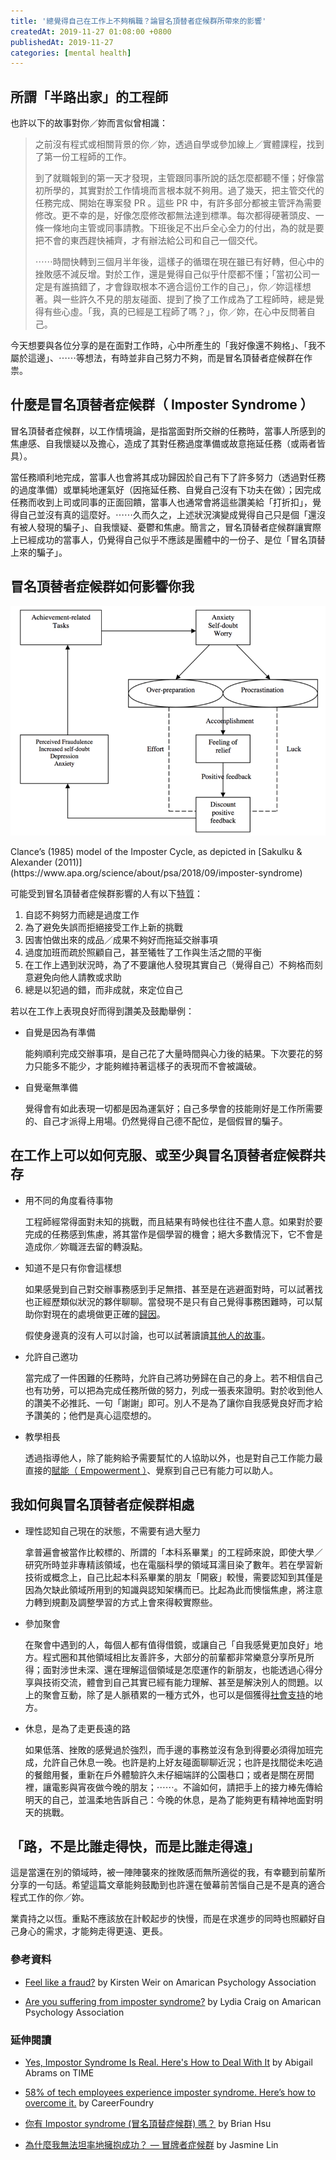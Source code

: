 ```yaml
---
title: '總覺得自己在工作上不夠稱職？論冒名頂替者症候群所帶來的影響'
createdAt: 2019-11-27 01:08:00 +0800
publishedAt: 2019-11-27
categories: [mental health]
---
```


## 所謂「半路出家」的工程師

也許以下的故事對你／妳而言似曾相識：

> 之前沒有程式或相關背景的你／妳，透過自學或參加線上／實體課程，找到了第一份工程師的工作。
>
> 到了就職報到的第一天才發現，主管跟同事所說的話怎麼都聽不懂；好像當初所學的，其實對於工作情境而言根本就不夠用。過了幾天，把主管交代的任務完成、開始在專案發 PR 。這些 PR 中，有許多部分都被主管評為需要修改。更不幸的是，好像怎麼修改都無法達到標準。每次都得硬著頭皮、一條一條地向主管或同事請教。下班後足不出戶全心全力的付出，為的就是要把不會的東西趕快補齊，才有辦法給公司和自己一個交代。
>
> ⋯⋯時間快轉到三個月半年後，這樣子的循環在現在雖已有好轉，但心中的挫敗感不減反增。對於工作，還是覺得自己似乎什麼都不懂；「當初公司一定是有誰搞錯了，才會錄取根本不適合這份工作的自己」，你／妳這樣想著。與一些許久不見的朋友碰面、提到了換了工作成為了工程師時，總是覺得有些心虛。「我，真的已經是工程師了嗎？」，你／妳，在心中反問著自己。

今天想要與各位分享的是在面對工作時，心中所產生的「我好像還不夠格」、「我不屬於這邊」、⋯⋯等想法，有時並非自己努力不夠，而是冒名頂替者症候群在作祟。

## 什麼是冒名頂替者症候群（ Imposter Syndrome ）

冒名頂替者症候群，以工作情境論，是指當面對所交辦的任務時，當事人所感到的焦慮感、自我懷疑以及擔心，造成了其對任務過度準備或故意拖延任務（或兩者皆具）。

當任務順利地完成，當事人也會將其成功歸因於自己有下了許多努力（透過對任務的過度準備）或單純地運氣好（因拖延任務、自覺自己沒有下功夫在做）；因完成任務而收到上司或同事的正面回饋，當事人也通常會將這些讚美給「打折扣」，覺得自己並沒有真的這麼好。⋯⋯久而久之，上述狀況演變成覺得自己只是個「還沒有被人發現的騙子」、自我懷疑、憂鬱和焦慮。簡言之，冒名頂替者症候群讓實際上已經成功的當事人，仍覺得自己似乎不應該是團體中的一份子、是位「冒名頂替上來的騙子」。

## 冒名頂替者症候群如何影響你我

![Model of the imposter cycle](/assets/images/imposter-syndrome/1.png)

<Figcaption>
    Clance’s (1985) model of the Imposter Cycle, as depicted in [Sakulku & Alexander (2011)](https://www.apa.org/science/about/psa/2018/09/imposter-syndrome)
</Figcaption>

可能受到冒名頂替者症候群影響的人有以下[特質](https://mari.umich.edu/news/impostor-syndrome)：

1. 自認不夠努力而總是過度工作
2. 為了避免失誤而拒絕接受工作上新的挑戰
3. 因害怕做出來的成品／成果不夠好而拖延交辦事項
4. 過度加班而疏於照顧自己，甚至犧牲了工作與生活之間的平衡
5. 在工作上遇到狀況時，為了不要讓他人發現其實自己（覺得自己）不夠格而刻意避免向他人請教或求助
6. 總是以犯過的錯，而非成就，來定位自己

若以在工作上表現良好而得到讚美及鼓勵舉例：

- 自覺是因為有準備

  能夠順利完成交辦事項，是自己花了大量時間與心力後的結果。下次要花的努力只能多不能少，才能夠維持著這樣子的表現而不會被識破。

- 自覺毫無準備

  覺得會有如此表現一切都是因為運氣好；自己多學會的技能剛好是工作所需要的、自己才派得上用場。仍然覺得自己德不配位，是個假冒的騙子。

## 在工作上可以如何克服、或至少與冒名頂替者症候群共存

- 用不同的角度看待事物

  工程師經常得面對未知的挑戰，而且結果有時候也往往不盡人意。如果對於要完成的任務感到焦慮，將其當作是個學習的機會；絕大多數情況下，它不會是造成你／妳職涯去留的轉淚點。

- 知道不是只有你會這樣想

  如果感覺到自己對交辦事務感到手足無措、甚至是在逃避面對時，可以試著找也正經歷類似狀況的夥伴聊聊。當發現不是只有自己覺得事務困難時，可以幫助你對現在的處境做更正確的[歸因](<https://en.wikipedia.org/wiki/Attribution_(psychology)>)。

  假使身邊真的沒有人可以討論，也可以試著讀讀[其他人的故事](https://medium.com/landingfestival/58-of-tech-employees-experience-imposter-syndrome-heres-how-to-overcome-it-78172d8a2258)。

- 允許自己邀功

  當完成了一件困難的任務時，允許自己將功勞歸在自己的身上。若不相信自己也有功勞，可以把為完成任務所做的努力，列成一張表來證明。對於收到他人的讚美不必推託、一句「謝謝」即可。別人不是為了讓你自我感覺良好而才給予讚美的；他們是真心這麼想的。

- 教學相長

  透過指導他人，除了能夠給予需要幫忙的人協助以外，也是對自己工作能力最直接的[賦能（ Empowerment ）](https://zh.wikipedia.org/wiki/%E8%B3%A6%E6%AC%8A)、覺察到自己已有能力可以助人。

## 我如何與冒名頂替者症候群相處

- 理性認知自己現在的狀態，不需要有過大壓力

  拿普遍會被當作比較標的、所謂的「本科系畢業」的工程師來說，即使大學／研究所時並非專精該領域，也在電腦科學的領域耳濡目染了數年。若在學習新技術或概念上，自己比起本科系畢業的朋友「開竅」較慢，需要認知到其僅是因為欠缺此領域所用到的知識與認知架構而已。比起為此而懊惱焦慮，將注意力轉到規劃及調整學習的方式上會來得較實際些。

- 參加聚會

  在聚會中遇到的人，每個人都有值得借鏡，或讓自己「自我感覺更加良好」地方。程式圈和其他領域相比友善許多，大部分的前輩都非常樂意分享所見所得；面對涉世未深、還在理解這個領域是怎麼運作的新朋友，也能透過心得分享與技術交流，體會到自己其實已經有能力理解、甚至是解決別人的問題。以上的聚會互動，除了是人脈積累的一種方式外，也可以是個獲得[社會支持](https://en.wikipedia.org/wiki/Social_support#Links_to_mental_and_physical_health)的地方。

- 休息，是為了走更長遠的路

  如果低落、挫敗的感覺過於強烈，而手邊的事務並沒有急到得要必須得加班完成，允許自己休息一晚。也許是約上好友碰面聊聊近況；也許是找間從未吃過的餐館用餐，重新在戶外體驗許久未仔細端詳的公園巷口；或者是關在房間裡，讓電影與宵夜做今晚的朋友；⋯⋯。不論如何，請把手上的接力棒先傳給明天的自己，並溫柔地告訴自己：今晚的休息，是為了能夠更有精神地面對明天的挑戰。

## 「路，不是比誰走得快，而是比誰走得遠」

這是當還在別的領域時，被一陣陣襲來的挫敗感而無所適從的我，有幸聽到前輩所分享的一句話。希望這篇文章能夠鼓勵到也許還在螢幕前苦惱自己是不是真的適合程式工作的你／妳。

業貴持之以恆。重點不應該放在計較起步的快慢，而是在求進步的同時也照顧好自己身心的需求，才能夠走得更遠、更長。

### 參考資料

- [Feel like a fraud?](https://www.apa.org/gradpsych/2013/11/fraud) by Kirsten Weir on Amarican Psychology Association

- [Are you suffering from imposter syndrome?](https://www.apa.org/science/about/psa/2018/09/imposter-syndrome) by Lydia Craig on Amarican Psychology Association

### 延伸閱讀

- [Yes, Impostor Syndrome Is Real. Here's How to Deal With It](https://time.com/5312483/how-to-deal-with-impostor-syndrome/) by Abigail Abrams on TIME

- [58% of tech employees experience imposter syndrome. Here’s how to overcome it.](https://medium.com/landingfestival/58-of-tech-employees-experience-imposter-syndrome-heres-how-to-overcome-it-78172d8a2258) by CareerFoundry

- [你有 Impostor syndrome (冒名頂替症候群) 嗎？](https://brianhsublog.blogspot.com/2018/10/impostor-syndrome.html) by Brian Hsu

- [為什麼我無法坦率地擁抱成功？ — 冒牌者症候群](https://medium.com/as-a-product-designer/%E7%82%BA%E4%BB%80%E9%BA%BC%E6%88%91%E7%84%A1%E6%B3%95%E5%9D%A6%E7%8E%87%E5%9C%B0%E6%93%81%E6%8A%B1%E6%88%90%E5%8A%9F-%E5%86%92%E7%89%8C%E8%80%85%E7%97%87%E5%80%99%E7%BE%A4-2c8520a2c710) by Jasmine Lin
